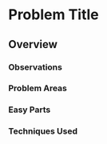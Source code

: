 # Problem Title

## Overview

### Observations

### Problem Areas

### Easy Parts

### Techniques Used
